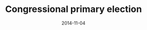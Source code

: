 ---
title: Congressional primary election
date: 2014-11-04
clip_url: http://elections.thelensnola.org/2014/primary/
image_url: /images/thumbnails/2014-11-04-election.png
image_alt: Nov. 4, 2014, election results app
description: My first and The Lens' second foray into live election coverage.
repo: https://github.com/TheLens/elections
tools: JavaScript, Leaflet, Python, QGIS, S3, TopoJSON
---